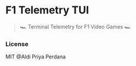 # F1 Telemetry TUI

> 🏎️ Terminal Telemetry for F1 Video Games 🏎️

### License
MIT @Aldi Priya Perdana